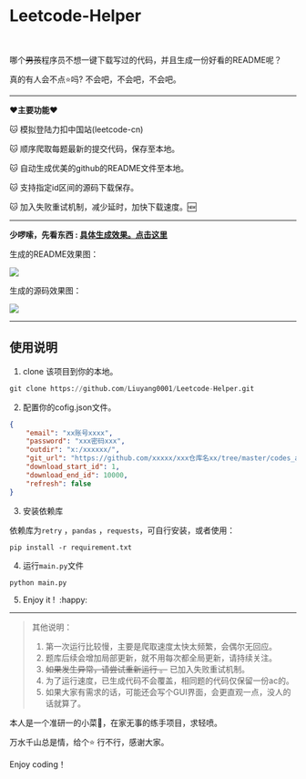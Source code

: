 # Leetcode-Helper

<p> 
<img src="https://badgen.net/badge/Coder/Mr.Liu/red?icon=github" alt="">
<img src="https://badgen.net/badge/Python/3.7.6/yellow?" alt="">
<img src="https://badgen.net/badge/pandas/1.0.1/green?" alt="">
<img src="https://badgen.net/badge/requests/2.22.0/blue?" alt="">
</p>

哪个~~男孩~~程序员不想一键下载写过的代码，并且生成一份好看的README呢？

真的有人会不点:star:吗?  不会吧，不会吧，不会吧。


<hr>


**:heart:主要功能:heart:**

:cat: 模拟登陆力扣中国站(leetcode-cn)

:cat: 顺序爬取每题最新的提交代码，保存至本地。

:cat: 自动生成优美的github的README文件至本地。

:cat: 支持指定id区间的源码下载保存。

:cat: 加入失败重试机制，减少延时，加快下载速度。:new:



<hr>

**少啰嗦，先看东西 :      [具体生成效果。点击这里](https://github.com/Liuyang0001/LeetCode_By_Python)**

生成的README效果图：

![](https://gitee.com/liuyang0001/blogimage/raw/master/img/20200613133201.png)





生成的源码效果图：

![](https://gitee.com/liuyang0001/blogimage/raw/master/img/20200619174224.png)



<hr>

## 使用说明

1. clone 该项目到你的本地。

```python
git clone https://github.com/Liuyang0001/Leetcode-Helper.git
```

2. 配置你的cofig.json文件。

```json
{
    "email": "xx账号xxxx",
    "password": "xxx密码xxx",
    "outdir": "x:/xxxxxx/",
    "git_url": "https://github.com/xxxxx/xxx仓库名xx/tree/master/codes_auto/",
    "download_start_id": 1, 
    "download_end_id": 10000,
    "refresh": false
}
```

3. 安装依赖库

依赖库为`retry` ，`pandas` ，`requests`，可自行安装，或者使用：

```
pip install -r requirement.txt
```

4. 运行`main.py`文件

```
python main.py
```

5. Enjoy it !​ ​ :happy:

<hr>

> 其他说明：
>
> 1. 第一次运行比较慢，主要是爬取速度太快太频繁，会偶尔无回应。
> 2. 题库后续会增加局部更新，就不用每次都全局更新，请持续关注。
> 3. ~~如果发生异常，请尝试重新运行 。~~   已加入失败重试机制。
> 4. 为了运行速度，已生成代码不会覆盖，相同题的代码仅保留一份ac的。
> 5. 如果大家有需求的话，可能还会写个GUI界面，会更直观一点，没人的话就算了。




本人是一个准研一的小菜🐔，在家无事的练手项目，求轻喷。

万水千山总是情，给个:star: 行不行，感谢大家。

Enjoy coding！

